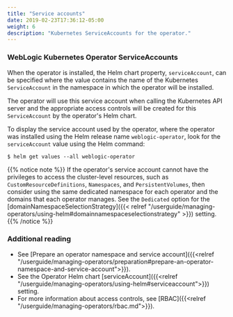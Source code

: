 ```yaml
---
title: "Service accounts"
date: 2019-02-23T17:36:12-05:00
weight: 6
description: "Kubernetes ServiceAccounts for the operator."
---
```



### WebLogic Kubernetes Operator ServiceAccounts

When the operator is installed, the Helm chart property, `serviceAccount`, can
be specified where the value contains the name of the Kubernetes `ServiceAccount`
in the namespace in which the operator will be installed.

The operator will use this service account when calling the Kubernetes API server
and the appropriate access controls will be created for this `ServiceAccount` by
the operator's Helm chart.

To display the service account used by the operator,
where the operator was installed using the Helm release name `weblogic-operator`,
look for the `serviceAccount` value using the Helm command:

```shell
$ helm get values --all weblogic-operator
```

{{% notice note %}}
If the operator's service account cannot have the privileges to access the cluster-level resources,
such as `CustomResourceDefinitions`, `Namespaces`, and `PersistentVolumes`,
then consider using the same dedicated namespace for each operator
and the domains that each operator manages.
See the `Dedicated` option for the
[domainNamespaceSelectionStrategy]({{< relref "/userguide/managing-operators/using-helm#domainnamespaceselectionstrategy" >}})
setting.
{{% /notice %}}

### Additional reading

* See [Prepare an operator namespace and service account]({{<relref "/userguide/managing-operators/preparation#prepare-an-operator-namespace-and-service-account">}}).
* See the Operator Helm chart [serviceAccount]({{<relref "/userguide/managing-operators/using-helm#serviceaccount">}})
  setting.
* For more information about access controls, see [RBAC]({{<relref "/userguide/managing-operators/rbac.md">}}).

